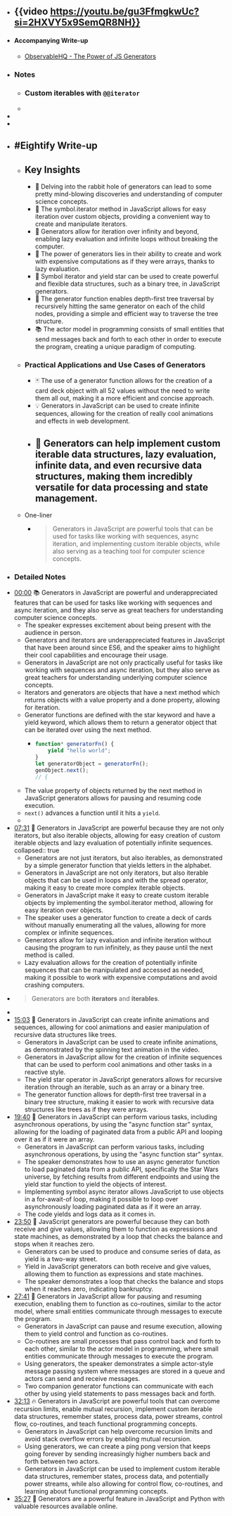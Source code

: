 - {{video https://youtu.be/gu3FfmgkwUc?si=2HXVY5x9SemQR8NH}}
	-
- #### Accompanying Write-up
	- [ObservableHQ - The Power of JS Generators](https://observablehq.com/@anjana/the-power-of-js-generators)
- ### Notes
	- ### Custom iterables with `@@iterator`
	-
-
-
- ## #Eightify Write-up
	- ## Key Insights
		- 💭 Delving into the rabbit hole of generators can lead to some pretty mind-blowing discoveries and understanding of computer science concepts.
		- 🔗 The symbol.iterator method in JavaScript allows for easy iteration over custom objects, providing a convenient way to create and manipulate iterators.
		- 🔄 Generators allow for iteration over infinity and beyond, enabling lazy evaluation and infinite loops without breaking the computer.
		- 🧩 The power of generators lies in their ability to create and work with expensive computations as if they were arrays, thanks to lazy evaluation.
		- 🌳 Symbol iterator and yield star can be used to create powerful and flexible data structures, such as a binary tree, in JavaScript generators.
		- 🔄 The generator function enables depth-first tree traversal by recursively hitting the same generator on each of the child nodes, providing a simple and efficient way to traverse the tree structure.
		- 📚 The actor model in programming consists of small entities that send messages back and forth to each other in order to execute the program, creating a unique paradigm of computing.
	- ### Practical Applications and Use Cases of Generators
		- 🃏 The use of a generator function allows for the creation of a card deck object with all 52 values without the need to write them all out, making it a more efficient and concise approach.
		- 💡 Generators in JavaScript can be used to create infinite sequences, allowing for the creation of really cool animations and effects in web development.
		- 🔄 Generators can help implement custom iterable data structures, lazy evaluation, infinite data, and even recursive data structures, making them incredibly versatile for data processing and state management.
			-
	- One-liner
		- > Generators in JavaScript are powerful tools that can be used for tasks like working with sequences, async iteration, and implementing custom iterable objects, while also serving as a teaching tool for computer science concepts.
- ### Detailed Notes
- [00:00](https://www.youtube.com/watch?v=gu3FfmgkwUc&t=0) 📚 Generators in JavaScript are powerful and underappreciated features that can be used for tasks like working with sequences and async iteration, and they also serve as great teachers for understanding computer science concepts.
	- The speaker expresses excitement about being present with the audience in person.
	- Generators and iterators are underappreciated features in JavaScript that have been around since ES6, and the speaker aims to highlight their cool capabilities and encourage their usage.
	- Generators in JavaScript are not only practically useful for tasks like working with sequences and async iteration, but they also serve as great teachers for understanding underlying computer science concepts.
	- Iterators and generators are objects that have a next method which returns objects with a value property and a done property, allowing for iteration.
	- Generator functions are defined with the star keyword and have a yield keyword, which allows them to return a generator object that can be iterated over using the next method.
		- ```javascript
		  function* generatorFn() {
		      yield "hello world";
		  }
		  let generatorObject = generatorFn();
		  genObject.next();
		  // {
		  ```
	- The value property of objects returned by the next method in JavaScript generators allows for pausing and resuming code execution.
	- `next()` advances a function until it hits a `yield`.
	-
- [07:31](https://www.youtube.com/watch?v=gu3FfmgkwUc&t=451) 🔑 Generators in JavaScript are powerful because they are not only iterators, but also iterable objects, allowing for easy creation of custom iterable objects and lazy evaluation of potentially infinite sequences.
  collapsed:: true
	- Generators are not just iterators, but also iterables, as demonstrated by a simple generator function that yields letters in the alphabet.
	- Generators in JavaScript are not only iterators, but also iterable objects that can be used in loops and with the spread operator, making it easy to create more complex iterable objects.
	- Generators in JavaScript make it easy to create custom iterable objects by implementing the symbol.iterator method, allowing for easy iteration over objects.
	- The speaker uses a generator function to create a deck of cards without manually enumerating all the values, allowing for more complex or infinite sequences.
	- Generators allow for lazy evaluation and infinite iteration without causing the program to run infinitely, as they pause until the next method is called.
	- Lazy evaluation allows for the creation of potentially infinite sequences that can be manipulated and accessed as needed, making it possible to work with expensive computations and avoid crashing computers.
- > Generators are both **iterators** and **iterables**.
-
- [15:03](https://www.youtube.com/watch?v=gu3FfmgkwUc&t=904) 🌟 Generators in JavaScript can create infinite animations and sequences, allowing for cool animations and easier manipulation of recursive data structures like trees.
	- Generators in JavaScript can be used to create infinite animations, as demonstrated by the spinning text animation in the video.
	- Generators in JavaScript allow for the creation of infinite sequences that can be used to perform cool animations and other tasks in a reactive style.
	- The yield star operator in JavaScript generators allows for recursive iteration through an iterable, such as an array or a binary tree.
	- The generator function allows for depth-first tree traversal in a binary tree structure, making it easier to work with recursive data structures like trees as if they were arrays.
- [19:40](https://www.youtube.com/watch?v=gu3FfmgkwUc&t=1180) 📝 Generators in JavaScript can perform various tasks, including asynchronous operations, by using the "async function star" syntax, allowing for the loading of paginated data from a public API and looping over it as if it were an array.
	- Generators in JavaScript can perform various tasks, including asynchronous operations, by using the "async function star" syntax.
	- The speaker demonstrates how to use an async generator function to load paginated data from a public API, specifically the Star Wars universe, by fetching results from different endpoints and using the yield star function to yield the objects of interest.
	- Implementing symbol async iterator allows JavaScript to use objects in a for-await-of loop, making it possible to loop over asynchronously loading paginated data as if it were an array.
	- The code yields and logs data as it comes in.
- [23:50](https://www.youtube.com/watch?v=gu3FfmgkwUc&t=1431) 🔄 JavaScript generators are powerful because they can both receive and give values, allowing them to function as expressions and state machines, as demonstrated by a loop that checks the balance and stops when it reaches zero.
	- Generators can be used to produce and consume series of data, as yield is a two-way street.
	- Yield in JavaScript generators can both receive and give values, allowing them to function as expressions and state machines.
	- The speaker demonstrates a loop that checks the balance and stops when it reaches zero, indicating bankruptcy.
- [27:41](https://www.youtube.com/watch?v=gu3FfmgkwUc&t=1661) 🔄 Generators in JavaScript allow for pausing and resuming execution, enabling them to function as co-routines, similar to the actor model, where small entities communicate through messages to execute the program.
	- Generators in JavaScript can pause and resume execution, allowing them to yield control and function as co-routines.
	- Co-routines are small processes that pass control back and forth to each other, similar to the actor model in programming, where small entities communicate through messages to execute the program.
	- Using generators, the speaker demonstrates a simple actor-style message passing system where messages are stored in a queue and actors can send and receive messages.
	- Two companion generator functions can communicate with each other by using yield statements to pass messages back and forth.
- [32:13](https://www.youtube.com/watch?v=gu3FfmgkwUc&t=1933) 🔥 Generators in JavaScript are powerful tools that can overcome recursion limits, enable mutual recursion, implement custom iterable data structures, remember states, process data, power streams, control flow, co-routines, and teach functional programming concepts.
	- Generators in JavaScript can help overcome recursion limits and avoid stack overflow errors by enabling mutual recursion.
	- Using generators, we can create a ping pong version that keeps going forever by sending increasingly higher numbers back and forth between two actors.
	- Generators in JavaScript can be used to implement custom iterable data structures, remember states, process data, and potentially power streams, while also allowing for control flow, co-routines, and learning about functional programming concepts.
- [35:27](https://www.youtube.com/watch?v=gu3FfmgkwUc&t=2127) 📝 Generators are a powerful feature in JavaScript and Python with valuable resources available online.